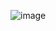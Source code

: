 ![image](https://github.com/Uzugijin/GIMP-ToolPresets/assets/116717813/e364bb14-8b2b-4bcb-ae61-2e162d615806)
